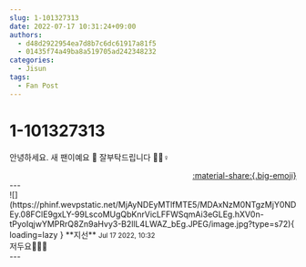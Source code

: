 ```yaml
---
slug: 1-101327313
date: 2022-07-17 10:31:24+09:00
authors:
  - d48d2922954ea7d8b7c6dc61917a81f5
  - 01435f74a49ba8a519705ad242348232
categories:
  - Jisun
tags:
  - Fan Post
---
```


# 1-101327313

<div class="post-container" markdown="1">
<div class="content-container md-sidebar__scrollwrap" markdown="1">

안녕하세요. 새 팬이예요 🤍 잘부탁드립니다 🙇🏻♀️ 

</div>
</div>

<div style="text-align: right;" markdown="1">
<a href="https://weverse.io/fromis9/fanpost/1-101327313" style="text-align: right;">:material-share:{.big-emoji}</a>
</div>
---

<div class="comments-container md-sidebar__scrollwrap" markdown="1">
<div class="comment" markdown="1">
<div class='id-container' markdown="1">
![](https://phinf.wevpstatic.net/MjAyNDEyMTlfMTE5/MDAxNzM0NTgzMjY0NDEy.08FClE9gxLY-99LscoMUgQbKnrVicLFFWSqmAi3eGLEg.hXV0n-tPyoIqjwYMPRrQ8Zn9aHvy3-B2llL4LWAZ_bEg.JPEG/image.jpg?type=s72){ loading=lazy }
**<span class="artist">지선</span>** <small>Jul 17 2022, 10:32</small><br>
</div>
<div class='comment-body' markdown="1">
저두요🙆🏻‍♀️
</div>
</div>
</div>
---
